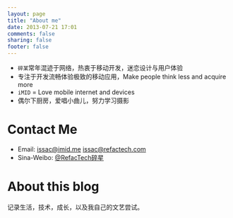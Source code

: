 ```yaml
---
layout: page
title: "About me"
date: 2013-07-21 17:01
comments: false
sharing: false
footer: false
---
```

* `碎某`常年混迹于网络，热衷于移动开发，迷恋设计与用户体验
* 专注于开发流畅体验极致的移动应用，Make people think less and acquire more
* `iMID` = Love mobile internet and devices
* 偶尔下厨房，爱唱小曲儿，努力学习摄影



Contact Me
============
* Email: <issac@imid.me> <issac@refactech.com>
* Sina-Weibo: [@RefacTech碎星](http://weibo.com/issacsuixing)



About this blog
===============
记录生活，技术，成长，以及我自己的文艺尝试。
